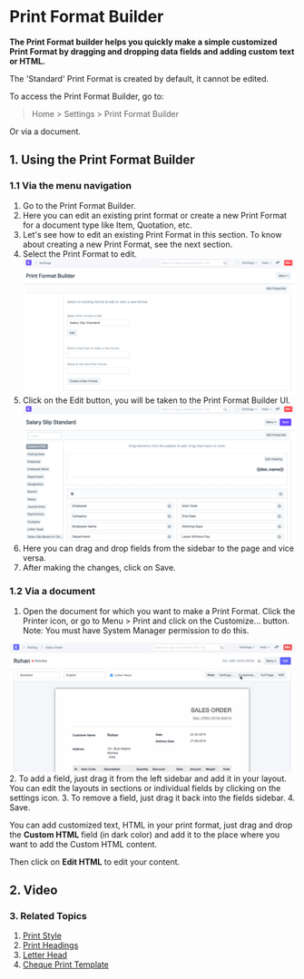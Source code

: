 
# Print Format Builder



**The Print Format builder helps you quickly make a simple customized Print Format by dragging and dropping data fields and adding custom text or HTML.**


The 'Standard' Print Format is created by default, it cannot be edited.


To access the Print Format Builder, go to:


> Home > Settings > Print Format Builder


Or via a document.


## 1. Using the Print Format Builder


### 1.1 Via the menu navigation


1. Go to the Print Format Builder.
2. Here you can edit an existing print format or create a new Print Format for a document type like Item, Quotation, etc.
3. Let's see how to edit an existing Print Format in this section. To know about creating a new Print Format, see the next section.
4. Select the Print Format to edit.
![Select doctype for editing Print Format](/files/print-format-builder-edit.png)
5. Click on the Edit button, you will be taken to the Print Format Builder UI.
![Print Format builder screen](/files/print-format-builder-screen.png)
6. Here you can drag and drop fields from the sidebar to the page and vice versa.
7. After making the changes, click on Save.


### 1.2 Via a document


1. Open the document for which you want to make a Print Format. Click the Printer icon, or go to Menu > Print and click on the Customize... button. Note: You must have System Manager permission to do this.


![Send Email](/files/print-format-builder-1.gif)
2. To add a field, just drag it from the left sidebar and add it in your layout. You can edit the layouts in sections or individual fields by clicking on the settings  icon.
3. To remove a field, just drag it back into the fields sidebar.
4. Save.


You can add customized text, HTML in your print format, just drag and drop the **Custom HTML** field (in dark color) and add it to the place where you want to add the Custom HTML content.


Then click on **Edit HTML** to edit your content.


## 2. Video






### 3. Related Topics


1. [Print Style](/docs/en/setting-up/print/print-style)
2. [Print Headings](/docs/en/setting-up/print/print-headings)
3. [Letter Head](/docs/en/setting-up/print/letter-head)
4. [Cheque Print Template](/docs/en/setting-up/print/cheque-print-template)





